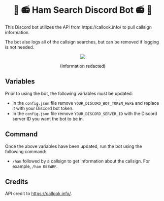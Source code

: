 <h1 align="center">🐷 📻 Ham Search Discord Bot 📻 🐷</h1>
This Discord bot utilizes the API from https://callook.info/ to pull callsign information.

The bot also logs all of the callsign searches, but can be removed if logging is not needed.

<p align="center">
  <img src="https://i.imgur.com/8lfM2jb.png">
</p>
<p align="center">
  (Information redacted)
</p>

## Variables
Prior to using the bot, the following variables must be updated:
- In the `config.json` file remove `YOUR_DISCORD_BOT_TOKEN_HERE` and replace it with your Discord bot token.
- In the `config.json` file remove `YOUR_DISCORD_SERVER_ID` with the Discord server ID you want the bot to be in.

## Command
Once the above variables have been updated, run the bot using the following command:
- `/ham` followed by a callsign to get information about the callsign. For example, `/ham KE8WRF`.

## Credits
API credit to https://callook.info/.
